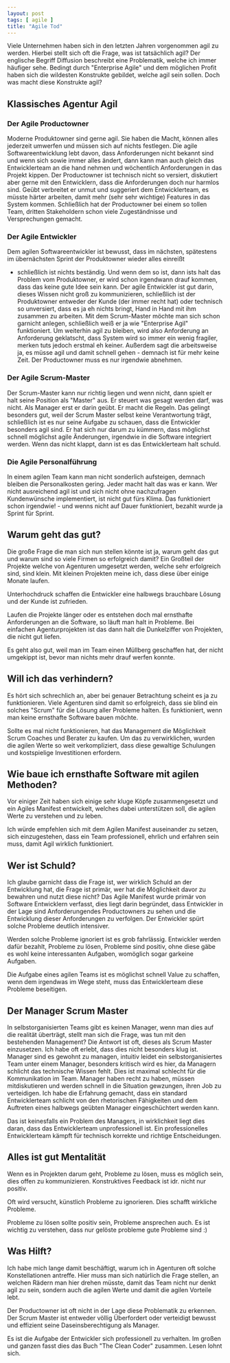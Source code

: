 ```yaml
---
layout: post
tags: [ agile ]
title: "Agile Tod"
---
```



Viele Unternehmen haben sich in den letzten Jahren vorgenommen agil zu werden.
Hierbei stellt sich oft die Frage, was ist tatsächlich agil?
Der englische Begriff Diffusion beschreibt eine Problematik, welche ich immer häufiger sehe.
Bedingt durch "Enterprise Agile" und dem möglichen Profit haben sich die wildesten Konstrukte
gebildet, welche agil sein sollen. Doch was macht diese Konstrukte agil?

## Klassisches Agentur Agil

### Der Agile Productowner
Moderne Produktowner sind gerne agil. Sie haben die Macht, können alles jederzeit umwerfen und müssen sich auf nichts festlegen.
Die agile Softwareentwicklung lebt davon, dass Anforderungen nicht bekannt sind und wenn sich sowie immer alles ändert, dann kann man auch
gleich das Entwicklerteam an die hand nehmen und wöchentlich Anforderungen in das Projekt kippen.
Der Productowner ist technisch nicht so versiert, diskutiert aber gerne mit den Entwicklern, dass die Anforderungen doch nur harmlos sind.
Geübt verbreitet er unmut und suggeriert dem Entwicklerteam, es müsste härter arbeiten, damit mehr (sehr sehr wichtige) Features in das System kommen.
Schließlich hat der Productowner bei einem so tollen Team, dritten Stakeholdern schon viele Zugeständnisse und Versprechungen gemacht.

### Der Agile Entwickler
Dem agilen Softwareentwickler ist bewusst, dass im nächsten, spätestens im übernächsten Sprint der Produktowner wieder alles einreißt
 - schließlich ist nichts beständig.
Und wenn dem so ist, dann ists halt das Problem vom Produktowner, er wird schon irgendwann drauf kommen, dass das keine gute Idee sein kann.
Der agile Entwickler ist gut darin, dieses Wissen nicht groß zu kommunizieren, schließlich ist der Produktowner entweder  der Kunde (der immer recht hat)
oder technisch so unversiert, dass es ja eh nichts bringt, Hand in Hand mit ihm zusammen zu arbeiten.
Mit dem Scrum-Master möchte man sich schon garnicht anlegen, schließlich weiß er ja wie "Enterprise Agil" funktioniert.
Um weiterhin agil zu bleiben, wird also Anforderung an Anforderung geklatscht, dass System wird so immer ein wenig fragiler, merken tuts jedoch erstmal eh keiner.
Außerdem sagt die arbeitsweise ja, es müsse agil und damit schnell gehen - demnach ist für mehr keine Zeit. Der Productowner muss es nur irgendwie abnehmen.

### Der Agile Scrum-Master
Der Scrum-Master kann nur richtig liegen und wenn nicht, dann spielt er halt seine Position als "Master" aus.
Er steuert was gesagt werden darf, was nicht. Als Manager erst er darin geübt.
Er macht die Regeln. Das gelingt besonders gut, weil der Scrum Master selbst keine Verantwortung trägt,
schließlich ist es nur seine Aufgabe zu schauen, dass die Entwickler besonders agil sind.
Er hat sich nur darum zu kümmern, dass möglichst schnell möglichst agile Änderungen, irgendwie in die Software integriert werden.
Wenn das nicht klappt, dann ist es das Entwicklerteam halt schuld.

### Die Agile Personalführung
In einem agilen Team kann man nicht sonderlich aufsteigen, demnach bleiben die Personalkosten gering.
Jeder macht halt das was er kann.
Wer nicht ausreichend agil ist und sich nicht ohne nachzufragen Kundenwünsche implementiert, ist nicht gut fürs Klima.
Das funktioniert schon irgendwie! - und wenns nicht auf Dauer funktioniert, bezahlt wurde ja Sprint für Sprint.

## Warum geht das gut?
Die große Frage die man sich nun stellen könnte ist ja, warum geht das gut und warum sind so viele Firmen so erfolgreich damit?
Ein Großteil der Projekte welche von Agenturen umgesetzt werden, welche sehr erfolgreich sind, sind klein.
Mit kleinen Projekten meine ich, dass diese über einige Monate laufen.

Unterhochdruck schaffen die Entwickler eine halbwegs brauchbare Lösung und der Kunde ist zufrieden.

Laufen die Projekte länger oder es entstehen doch mal ernsthafte Anforderungen an die Software,
so läuft man halt in Probleme.
Bei einfachen Agenturprojekten ist das dann halt die Dunkelziffer von Projekten, die nicht gut liefen.

Es geht also gut, weil man im Team einen Müllberg geschaffen hat,
der nicht umgekippt ist, bevor man nichts mehr drauf werfen konnte.

## Will ich das verhindern?
Es hört sich schrechlich an, aber bei genauer Betrachtung scheint es ja zu funktionieren.
Viele Agenturen sind damit so erfolgreich, dass sie blind ein solches "Scrum" für die Lösung aller Probleme halten.
Es funktioniert, wenn man keine ernsthafte Software bauen möchte.

Sollte es mal nicht funktionieren, hat das Management die Möglichkeit Scrum Coaches und Berater
zu kaufen. Um das zu verwirklichen, wurden die agilen Werte so weit verkompliziert,
dass diese gewaltige Schulungen und kostspielige Investitionen erfordern.


## Wie baue ich ernsthafte Software mit agilen Methoden?
Vor einiger Zeit haben sich einige sehr kluge Köpfe zusammengesetzt und ein Agiles Manifest entwickelt, welches
dabei unterstützen soll, die agilen Werte zu verstehen und zu leben.

Ich würde empfehlen sich mit dem Agilen Manifest auseinander zu setzen, sich einzugestehen,
dass ein Team professionell, ehrlich und erfahren sein muss, damit Agil wirklich funktioniert.

## Wer ist Schuld?
Ich glaube garnicht dass die Frage ist, wer wirklich Schuld an der Entwicklung hat, die Frage ist primär,
wer hat die Möglichkeit davor zu bewahren und nutzt diese nicht?
Das Agile Manifest wurde primär von Software Entwicklern verfasst, dies liegt darin begründet, dass
Entwickler in der Lage sind Anforderungendes Productowners zu sehen und die Entwicklung dieser Anforderungen
zu verfolgen. Der Entwickler spürt solche Probleme deutlich intensiver.

Werden solche Probleme ignoriert ist es grob fahrlässig.
Entwickler werden dafür bezahlt, Probleme zu lösen, Probleme sind positiv, ohne diese
gäbe es wohl keine interessanten Aufgaben, womöglich sogar garkeine Aufgaben.

Die Aufgabe eines agilen Teams ist es möglichst schnell Value zu schaffen,
wenn dem irgendwas im Wege steht, muss das Entwicklerteam diese Probleme beseitigen.

## Der Manager Scrum Master
In selbstorganisierten Teams gibt es keinen Manager, wenn man dies auf die realität überträgt,
stellt man sich die Frage, was tun mit den bestehenden Management?
Die Antwort ist oft, dieses als Scrum Master einzusetzen. Ich habe oft erlebt,
dass dies nicht besonders klug ist. Manager sind es gewohnt zu managen, intuitiv leidet
ein selbstorganisiertes Team unter einem Manager, besonders kritisch wird es hier,
da Managern schlicht das technische Wissen fehlt. Dies ist maximal schlecht für
die Kommunikation im Team. Manager haben recht zu haben, müssen mitdiskutieren und werden
schnell in die Situation gewzungen, ihren Job zu verteidigen.
Ich habe die Erfahrung gemacht, dass ein standard Entwicklerteam schlicht von den
rhetorischen Fähigkeiten und dem Auftreten eines halbwegs geübten Manager eingeschüchtert
werden kann.

Das ist keinesfalls ein Problem des Managers, in wirklichkeit liegt dies daran,
dass das Entwicklerteam unprofessionell ist. Ein professionelles Entwicklerteam
kämpft für technisch korrekte und richtige Entscheidungen.

## Alles ist gut Mentalität
Wenn es in Projekten darum geht, Probleme zu lösen, muss es möglich sein,
dies offen zu kommunizieren. Konstruktives Feedback ist idr. nicht nur positiv.

Oft wird versucht, künstlich Probleme zu ignorieren. Dies schafft wirkliche Probleme.

Probleme zu lösen sollte positiv sein, Probleme ansprechen auch.
Es ist wichtig zu verstehen, dass nur gelöste probleme gute Probleme sind :)


## Was Hilft?
Ich habe mich lange damit beschäftigt, warum ich in Agenturen oft solche Konstellationen antreffe.
Hier muss man sich natürlich die Frage stellen, an welchen Rädern man hier drehen müsste, damit
das Team nicht nur denkt agil zu sein, sondern auch die agilen Werte und damit die agilen Vorteile lebt.

Der Productowner ist oft nicht in der Lage diese Problematik zu erkennen.
Der Scrum Master ist entweder völlig Überfordert oder verteidigt bewusst und effizient
seine Daseinsberechtigung als Manager.

Es ist die Aufgabe der Entwickler sich professionell zu verhalten.
Im großen und ganzen fasst dies das Buch "The Clean Coder" zusammen. Lesen lohnt sich.

